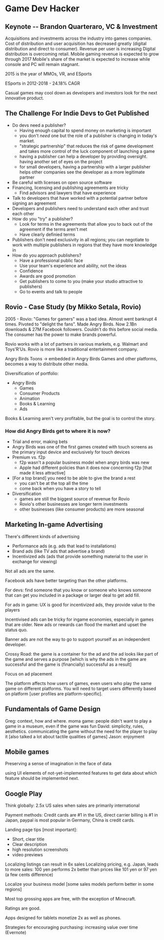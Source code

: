 # Game Dev Hacker

## Keynote -- Brandon Quarteraro, VC & Investment

Acquisitions and investments across the industry into games companies.
Cost of distribution and user acquisition has decreased greatly (digital distribution and direct to consumer).
Revenue per user is increasing
Digital distribution is overcoming retail.
Mobile gaming revenue is expected to grow through 2017
Mobile's share of the market is expected to increase while console and PC will remain stagnant.

2015 is the year of MMOs, VR, and ESports

ESports in 2012-2018 - 24.18% CAGR

Casual games may cool down as developers and investors look for the next innovative product.

## The Challenge For Indie Devs to Get Published

* Do devs need a publisher?
    - Having enough capital to spend money on marketing is important
    - you don't _need_ one but the role of a publisher is changing in today's market.
    - "strategic partnership" that reduces the risk of game development and takes more control of the luck component of launching a game
    - having a publisher can help a developer by providing oversight. having another set of eyes on the project
    - for small developers, having a partnership with a larger publisher helps other companies see the developer as a more legitimate partner
* Be careful with licenses on open source software
* Financing, licensing and publishing agreements are tricky
    - Find advisors and lawyers that have experience
* Talk to developers that have worked with a potential partner before signing an agreement
* Developers and publishers need to understand each other and trust each other
* How do you "try" a publisher?
    - Look for terms in the agreements that allow you to back out of the agreement if the terms aren't met
    - Have clearly definied terms
* Publishers don't need exclusivity in all regions; you can negotiate to work with multiple publishers in regions that they have more knowledge in
* How do you approach publishers?
    - Have a professional public face
    - Use your team's experience and ability, not the ideas
    - Confidence
    - Awards are good promotion
    - Get publishers to come to you (make your studio attractive to publishers)
    - Go to events and talk to people

## Rovio - Case Study (by Mikko Setala, Rovio)

2005 - Rovio: "Games for gamers" was a bad idea. Almost went bankrupt 4 times.
Pivoted to "delight the fans". Made Angry Birds. Now 2.1Bn downloads & 27M Facebook followers. Couldn't do this before social media. The consumer has the power to make brands powerful.

Rovio works with a lot of partners in various markets, e.g. Walmart and Toys'R'Us. Rovio is more like a traditional entertainment company.

Angry Birds Toons -> embedded in Angry Birds Games and other platforms, becomes a way to distribute other media.

Diversification of portfolio:

* Angry Birds
    - Games
    - Consumer Products
    - Animation
    - Books & Learning
    - Ads

Books & Learning aren't very profitable, but the goal is to control the story.

### How did Angry Birds get to where it is now?

* Trial and error, making bets
* Angry Birds was one of the first games created with touch screens as the primary input device and exclusively for touch devices
* Premium vs. f2p
    - f2p wasn't a popular business model when angry birds was new
    - Apple had different policies than it does now concerning f2p [that made it less attractive]
* [For a top brand] you need to be able to give the brand a rest
    - you can't be at the top all the time
    - come back when you have a story to tell
* Diversification
    - games are still the biggest source of revenue for Rovio
    - Rovio's other businesses are longer term investments
    - other businesses (like consumer products) are more seasonal

## Marketing In-game Advertising

There's different kinds of advertising

* Performance ads (e.g. ads that lead to installations)
* Brand ads (like TV ads that advertise a brand)
* Incentivized ads (ads that provide something material to the user in exchange for viewing)

Not all ads are the same.

Facebook ads have better targeting than the other platforms.

For devs: find someone that you know or someone who knows someone that can get you included in a package or larger deal to get add fill.

For ads in game: UX is good for incentivized ads, they provide value to the players

Incentivised ads can be tricky for ingame economies, especially in games that are older. New ads or rewards can flood the market and upset the status quo.

Banner ads are not the way to go to support yourself as an independent developer.

Crossy Road: the game is a container for the ad and the ad looks like part of the game and serves a purpose [which is why the ads in the game are successful and the game is (financially) successful as a result]

Focus on ad placement

The platform affects how users of games, even users who play the same game on different platforms. You will need to target users differently based on platform [user profiles are platform-specific].

## Fundamentals of Game Design

Greg: context, how and where. moma game: people didn't want to play a game in a museum, even if the game was fun
David: simplicity, rules, aesthetics. communicating the game without the need for the player to play it [also talked a lot about tactile qualities of games]
Jason: enjoyment

## Mobile games

Preserving a sense of imagination in the face of data

using UI elements of not-yet-implemented features to get data about which feature should be implemented next.

## Google Play

Think globally: 2.5x US sales when sales are primarily international

Payment methods: Credit cards are #1 in the US, direct carrier billing is #1 in Japan, paypal is most popular in Germany, China is credit cards.

Landing page tips [most important]:
* Short, clear title
* Clear description
* high resolution screenshots
* video previews

Localizing listings can result in 6x sales
Localizing pricing, e.g. Japan, leads to more sales: 100 yen performs 2x better than prices like 101 yen or 97 yen (a few cents difference)

Localize your business model [some sales models perform better in some regions]

Most top grossing apps are free, with the exception of Minecraft.

Ratings are good.

Apps designed for tablets monetize 2x as well as phones.

Strategies for encouraging purchasing: increasing value over time (Evernote)
